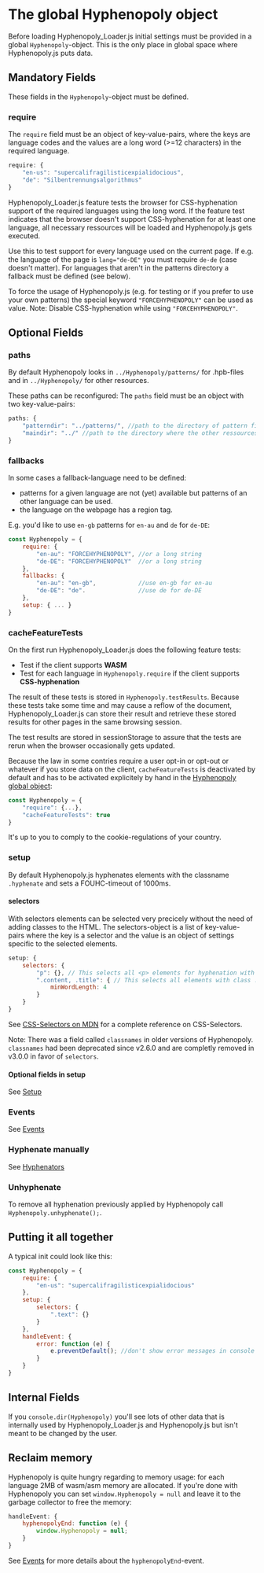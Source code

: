 # The global Hyphenopoly object

Before loading Hyphenopoly_Loader.js initial settings must be provided in a global `Hyphenopoly`-object. This is the only place in global space where Hyphenopoly.js puts data.

## Mandatory Fields
These fields in the `Hyphenopoly`-object must be defined.

### require
The `require` field must be an object of key-value-pairs, where the keys are language codes and the values are a long word (>=12 characters) in the required language.
````javascript
require: {
    "en-us": "supercalifragilisticexpialidocious",
    "de": "Silbentrennungsalgorithmus"
}
````
Hyphenopoly_Loader.js feature tests the browser for CSS-hyphenation support of the required languages using the long word.
If the feature test indicates that the browser doesn't support CSS-hyphenation for at least one language, all necessary ressources will be loaded and Hyphenopoly.js gets executed.

Use this to test support for every language used on the current page. If e.g. the language of the page is `lang="de-DE"` you must require `de-de` (case doesn't matter). For languages that aren't in the patterns directory a fallback must be defined (see below).

To force the usage of Hyphenopoly.js (e.g. for testing or if you prefer to use your own patterns) the special keyword `"FORCEHYPHENOPOLY"` can be used as value. Note: Disable CSS-hyphenation while using `"FORCEHYPHENOPOLY"`.

## Optional Fields
### paths
By default Hyphenopoly looks in `../Hyphenopoly/patterns/` for .hpb-files and in `../Hyphenopoly/` for other resources.

These paths can be reconfigured:
The `paths` field must be an object with two key-value-pairs:
````javascript
paths: {
    "patterndir": "../patterns/", //path to the directory of pattern files
    "maindir": "../" //path to the directory where the other ressources are stored
}
````

### fallbacks

In some cases a fallback-language need to be defined:
  * patterns for a given language are not (yet) available but patterns of an other language can be used.
  * the language on the webpage has a region tag.

E.g. you'd like to use `en-gb` patterns for `en-au` and `de` for `de-DE`:

````javascript
const Hyphenopoly = {
    require: {
        "en-au": "FORCEHYPHENOPOLY", //or a long string
        "de-DE": "FORCEHYPHENOPOLY"  //or a long string
    },
    fallbacks: {
        "en-au": "en-gb",            //use en-gb for en-au
        "de-DE": "de".               //use de for de-DE
    },
    setup: { ... }
}
````

### cacheFeatureTests
On the first run Hyphenopoly_Loader.js does the following feature tests:

* Test if the client supports **WASM**
* Test for each language in `Hyphenopoly.require` if the client supports **CSS-hyphenation**

The result of these tests is stored in `Hyphenopoly.testResults`. Because these tests take 
some time and may cause a reflow of the document, Hyphenopoly_Loader.js can store their
result and retrieve these stored results for other pages in the same browsing session.

The test results are stored in sessionStorage to assure that the tests are rerun when
the browser occasionally gets updated.

Because the law in some contries require a user opt-in or opt-out or whatever if you store
data on the client, `cacheFeatureTests` is deactivated by default and has to be activated
explicitely by hand in the [Hyphenopoly global object](./Global-Hyphenopoly-Object.md):
````javascript
const Hyphenopoly = {
    "require": {...},
    "cacheFeatureTests": true
}
````
It's up to you to comply to the cookie-regulations of your country.

### setup
By default Hyphenopoly.js hyphenates elements with the classname `.hyphenate` and sets a FOUHC-timeout of 1000ms.

#### selectors

With selectors elements can be selected very precicely without the need of adding classes to the HTML. The selectors-object is a list of key-value-pairs where the key is a selector and the value is an object of settings specific to the selected elements.

````javascript
setup: {
    selectors: {
        "p": {}, // This selects all <p> elements for hyphenation with default settings
        ".content, .title": { // This selects all elements with class .content and .title and sets minWordLength to 4 for these elements
            minWordLength: 4
        }
    }
}
````
See [CSS-Selectors on MDN](https://developer.mozilla.org/en-US/docs/Web/CSS/CSS_Selectors) for a complete reference on CSS-Selectors.

Note: There was a field called `classnames` in older versions of Hyphenopoly. `classnames` had been deprecated since v2.6.0 and are completly removed in v3.0.0 in favor of `selectors`.

#### Optional fields in setup
See [Setup](./Setup.md)

### Events
See [Events](./Events.md)

### Hyphenate manually
See [Hyphenators](./Hyphenators.md)

### Unhyphenate
To remove all hyphenation previously applied by Hyphenopoly call `Hyphenopoly.unhyphenate();`.

## Putting it all together
A typical init could look like this:
````javascript
const Hyphenopoly = {
    require: {
        "en-us": "supercalifragilisticexpialidocious"
    },
    setup: {
        selectors: {
            ".text": {}
        }
    },
    handleEvent: {
        error: function (e) {
            e.preventDefault(); //don't show error messages in console
        }
    }
}
````

## Internal Fields
If you `console.dir(Hyphenopoly)` you'll see lots of other data that is internally used by Hyphenopoly_Loader.js and Hyphenopoly.js but isn't meant to be changed by the user.

## Reclaim memory
Hyphenopoly is quite hungry regarding to memory usage: for each language 2MB of wasm/asm memory are allocated. If you're done with Hyphenopoly you can set `window.Hyphenopoly = null` and leave it to the garbage collector to free the memory:

````javascript
handleEvent: {
    hyphenopolyEnd: function (e) {
        window.Hyphenopoly = null;
    }
}
````
See [Events](./Events.md) for more details about the `hyphenopolyEnd`-event.
